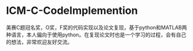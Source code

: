 # ICM-C-CodeImplemention
 美赛C题冠名奖，O奖，F奖的代码实现以及论文复现，基于python和MATLAB两种语言，本人偏向于使用python。在复现论文时也是一个学习的过程，会有自己的想法，非常欢迎友好交流。
